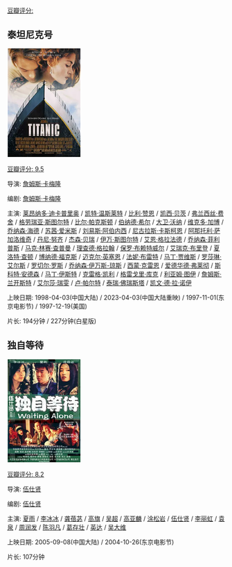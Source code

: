 ## 

[豆瓣评分: ]()

## 泰坦尼克号

![image-20240512222541918](./aiqing/image-20240512222541918.png)

[豆瓣评分: 9.5](https://movie.douban.com/subject/1292722/)

导演: [詹姆斯·卡梅隆](https://movie.douban.com/celebrity/1022571/)

编剧: [詹姆斯·卡梅隆](https://movie.douban.com/celebrity/1022571/)

主演: [莱昂纳多·迪卡普里奥](https://movie.douban.com/celebrity/1041029/) / [凯特·温斯莱特](https://movie.douban.com/celebrity/1054446/) / [比利·赞恩](https://movie.douban.com/celebrity/1031864/) / [凯西·贝茨](https://movie.douban.com/celebrity/1010555/) / [弗兰西丝·费舍](https://movie.douban.com/celebrity/1048158/) / [格劳瑞亚·斯图尔特](https://movie.douban.com/celebrity/1010625/) / [比尔·帕克斯顿](https://movie.douban.com/celebrity/1048134/) / [伯纳德·希尔](https://movie.douban.com/celebrity/1036511/) / [大卫·沃纳](https://movie.douban.com/celebrity/1025251/) / [维克多·加博](https://movie.douban.com/celebrity/1031913/) / [乔纳森·海德](https://movie.douban.com/celebrity/1018150/) / [苏茜·爱米斯](https://movie.douban.com/celebrity/1013951/) / [刘易斯·阿伯内西](https://movie.douban.com/celebrity/1365278/) / [尼古拉斯·卡斯柯恩](https://movie.douban.com/celebrity/1071822/) / [阿那托利·萨加洛维奇](https://movie.douban.com/celebrity/1365279/) / [丹尼·努齐](https://movie.douban.com/celebrity/1049735/) / [杰森·贝瑞](https://movie.douban.com/celebrity/1036813/) / [伊万·斯图尔特](https://movie.douban.com/celebrity/1028058/) / [艾恩·格拉法德](https://movie.douban.com/celebrity/1027206/) / [乔纳森·菲利普斯](https://movie.douban.com/celebrity/1050474/) / [马克·林赛·查普曼](https://movie.douban.com/celebrity/1075680/) / [理查德·格拉翰](https://movie.douban.com/celebrity/1099753/) / [保罗·布赖特威尔](https://movie.douban.com/celebrity/1365285/) / [艾瑞克·布里登](https://movie.douban.com/celebrity/1002784/) / [夏洛特·查顿](https://movie.douban.com/celebrity/1315279/) / [博纳德·福克斯](https://movie.douban.com/celebrity/1086881/) / [迈克尔·英塞恩](https://movie.douban.com/celebrity/1086016/) / [法妮·布雷特](https://movie.douban.com/celebrity/1365288/) / [马丁·贾维斯](https://movie.douban.com/celebrity/1106152/) / [罗莎琳·艾尔斯](https://movie.douban.com/celebrity/1057182/) / [罗切尔·罗斯](https://movie.douban.com/celebrity/1319317/) / [乔纳森·伊万斯-琼斯](https://movie.douban.com/celebrity/1365280/) / [西蒙·克雷恩](https://movie.douban.com/celebrity/1281455/) / [爱德华德·弗莱彻](https://movie.douban.com/celebrity/1082829/) / [斯科特·安德森](https://movie.douban.com/celebrity/1365284/) / [马丁·伊斯特](https://movie.douban.com/celebrity/1365286/) / [克雷格·凯利](https://movie.douban.com/celebrity/1111372/) / [格雷戈里·库克](https://movie.douban.com/celebrity/1328268/) / [利亚姆·图伊](https://movie.douban.com/celebrity/1365287/) / [詹姆斯·兰开斯特](https://movie.douban.com/celebrity/1365282/) / [艾尔莎·瑞雯](https://movie.douban.com/celebrity/1143955/) / [卢·帕尔特](https://movie.douban.com/celebrity/1365283/) / [泰瑞·佛瑞斯塔](https://movie.douban.com/celebrity/1087653/) / [凯文·德·拉·诺伊](https://movie.douban.com/celebrity/1365281/)

上映日期: 1998-04-03(中国大陆) / 2023-04-03(中国大陆重映) / 1997-11-01(东京电影节) / 1997-12-19(美国)

片长: 194分钟 / 227分钟(白星版)

## 独自等待

![image-20240503224916236](./aiqing/image-20240503224916236.png)

[豆瓣评分: 8.2](https://movie.douban.com/subject/1308741/)

导演: [伍仕贤](https://movie.douban.com/celebrity/1274368/)

编剧: [伍仕贤](https://movie.douban.com/celebrity/1274368/)

主演: [夏雨](https://movie.douban.com/celebrity/1041082/) / [李冰冰](https://movie.douban.com/celebrity/1040990/) / [龚蓓苾](https://movie.douban.com/celebrity/1274298/) / [高旗](https://movie.douban.com/celebrity/1035279/) / [吴超](https://movie.douban.com/celebrity/1276003/) / [高亚麟](https://movie.douban.com/celebrity/1314443/) / [涂松岩](https://movie.douban.com/celebrity/1276048/) / [伍仕贤](https://movie.douban.com/celebrity/1274368/) / [李丽虹](https://movie.douban.com/celebrity/1318423/) / [袁泉](https://movie.douban.com/celebrity/1010504/) / [周润发](https://movie.douban.com/celebrity/1044899/) / [陈羽凡](https://movie.douban.com/celebrity/1316346/) / [葛存壮](https://movie.douban.com/celebrity/1275415/) / [英达](https://movie.douban.com/celebrity/1011479/) / [吴大维](https://movie.douban.com/celebrity/1028801/)

上映日期: 2005-09-08(中国大陆) / 2004-10-26(东京电影节)

片长: 107分钟